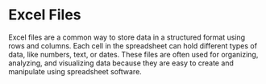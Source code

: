 # Excel Files

Excel files are a common way to store data in a structured format using rows and columns. Each cell in the spreadsheet can hold different types of data, like numbers, text, or dates. These files are often used for organizing, analyzing, and visualizing data because they are easy to create and manipulate using spreadsheet software.
